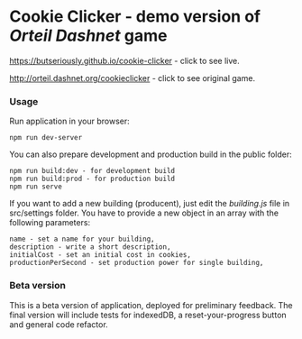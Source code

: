# Cookie Clicker - demo version of *Orteil Dashnet* game

https://butseriously.github.io/cookie-clicker - click to see live.

http://orteil.dashnet.org/cookieclicker - click to see original game.

### Usage

Run application in your browser:
```
npm run dev-server
```

You can also prepare development and production build in the public folder:
```
npm run build:dev - for development build
npm run build:prod - for production build
npm run serve
```

If you want to add a new building (producent), just edit the *building.js* file in src/settings folder.
You have to provide a new object in an array with the following parameters:
```
name - set a name for your building,
description - write a short description,
initialCost - set an initial cost in cookies,
productionPerSecond - set production power for single building,
```

### Beta version

This is a beta version of application, deployed for preliminary feedback.
The final version will include tests for indexedDB, a reset-your-progress button and general code refactor.